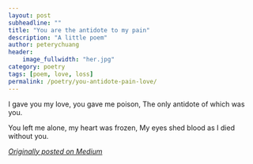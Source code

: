 ```yaml
---
layout: post
subheadline: ""
title: "You are the antidote to my pain"
description: "A little poem"
author: peterychuang
header:
    image_fullwidth: "her.jpg"
category: poetry
tags: [poem, love, loss]
permalink: /poetry/you-antidote-pain-love/
---
```

I gave you my love, you gave me poison,
The only antidote of which was you.

You left me alone, my heart was frozen,
My eyes shed blood as I died without you.

<em>[Originally posted on Medium][1]</em>

[1]: /medium.com/the-coffeelicious/you-are-the-antidote-to-my-pain-85cea1fd78ea
